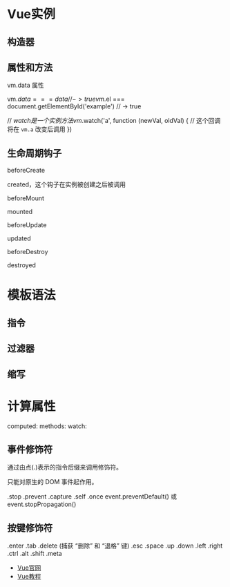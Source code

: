 # Vue实例

## 构造器

## 属性和方法

vm.data 属性

vm.$data === data // -> true
vm.$el === document.getElementById('example') // -> true

// $watch 是一个实例方法
vm.$watch('a', function (newVal, oldVal) {
  // 这个回调将在 `vm.a`  改变后调用
})


## 生命周期钩子

beforeCreate

created，这个钩子在实例被创建之后被调用

beforeMount

mounted

beforeUpdate

updated

beforeDestroy

destroyed

# 模板语法

## 指令

## 过滤器

## 缩写

# 计算属性

computed:
methods:
watch:

## 事件修饰符

通过由点(.)表示的指令后缀来调用修饰符。

只能对原生的 DOM 事件起作用。

.stop
.prevent
.capture
.self
.once
event.preventDefault() 或 event.stopPropagation()

## 按键修饰符

.enter
.tab
.delete (捕获 “删除” 和 “退格” 键)
.esc
.space
.up
.down
.left
.right
.ctrl
.alt
.shift
.meta

- [Vue官网](https://cn.vuejs.org/)
- [Vue教程](https://cn.vuejs.org/v2/guide/)
